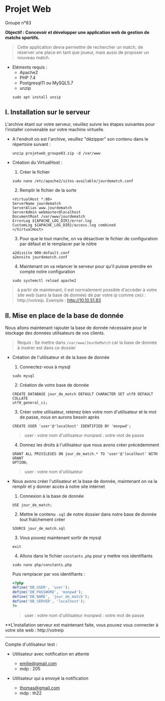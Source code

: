 Projet Web
================
Groupe n°83

**Objectif : Concevoir et développer une application web de gestion de matchs sportifs.**

> Cette application devra permettre de rechercher un match, de réserver une place en tant que joueur, mais aussi de proposer un nouveau match.

- Eléments requis :
	- Apache2
	- PHP 7.4
	- Postgresql11 ou MySQL5.7
	- unzip
	```
	sudo apt install unzip
	```

I. Installation sur le serveur
----------------------------------------------

L'archive étant sur votre serveur, veuillez suivre les étapes suivantes pour l'installer convenable sur votre machine virtuelle.

- A l'endroit où est l'archive, veuillez "dézipper" son contenu dans le répertoire suivant :
	```
	unzip projetweb_groupe83.zip -d /var/www
	```

- Création du VirtualHost :
	1. Créer le fichier 
	```
	sudo nano /etc/apache2/sites-available/jourdematch.conf
	```
	
	2. Remplir le fichier de la sorte
	```
	<VirtualHost *:80>
    ServerName jourdematch
    ServerAlias www.jourdematch 
    ServerAdmin webmaster@localhost
    DocumentRoot /var/www/jourdematch
    ErrorLog ${APACHE_LOG_DIR}/error.log
    CustomLog ${APACHE_LOG_DIR}/access.log combined
	</VirtualHost>
	```
	
	3. Pour que le tout marche, on va désactiver le fichier de configuration par défaut et le remplacer par le nôtre
	```
	a2dissite 000-default.conf
	a2ensite jourdematch.conf
	```
	
	4. Maintenant on va relancer le serveur pour qu'il puisse prendre en compte notre configuration
	```
	sudo systemctl reload apache2
	```

> à partir de maintenant, il est normalement possible d'accéder à votre site web (sans la base de donnée) de par votre ip comme ceci : http://votreip. Exemple : http://10.10.51.83

II. Mise en place de la base de donnée
---------------------------------------------------------------

Nous allons maintenant rajouter la base de donnée nécessaire pour le stockage des données utilisateurs de vos clients.

> Requis : Se mettre dans `/var/www/JourDeMatch` car la base de donnée à insérer est dans ce dossier

- Création de l'utilisateur et de la base de donnée
	1. Connectez-vous à mysql
	```
	sudo mysql
	```

	2. Création de votre base de donnée
	```
	CREATE DATABASE jour_de_match DEFAULT CHARACTER SET utf8 DEFAULT COLLATE
	utf8_general_ci;
	```
	
	3. Créer votre utilisateur, retenez bien votre nom d'utilisateur et le mot de passe, nous en aurons besoin après
	```
	CREATE USER 'user'@'localhost' IDENTIFIED BY 'monpwd';
	```
	>user : votre nom d'utilisateur
	>monpwd : votre mot de passe

	4. Donnez les droits à l'utilisateur que nous avons créer précédemment
	```
	GRANT ALL PRIVILEGES ON jour_de_match.* TO 'user'@'localhost' WITH GRANT
	OPTION;
	```
	>user : votre nom d'utilisateur

- Nous avons créer l'utilisateur et la base de donnée, maintenant on va la remplir et y donner accès à notre site internet

	1. Connexion à la base de donnée
	```
	USE jour_de_match;
	```

	2. Mettre le contenu `.sql` de notre dossier dans notre base de donnée tout fraîchement créer
	```
	SOURCE jour_de_match.sql
	```
	
	3. Vous pouvez maintenant sortir de mysql
	```
	exit
	```

	4. Allons dans le fichier `constants.php` pour y mettre nos identifiants
	```
	sudo nano php/constants.php
	```

	Puis remplacer par vos identifiants :
	```php
	<?php 
	define('DB_USER', 'user');
	define('DB_PASSWORD', 'monpwd');
	define('DB_NAME', 'jour_de_match');
	define('DB_SERVER', 'localhost'); 
	?>
	```
	>user : votre nom d'utilisateur
	>monpwd : votre mot de passe

**L'installation serveur est maintenant faite, vous pouvez vous connecter à votre site web : http://votreip

------------------------

Compte d'utilisateur test : 
- Utilisateur avec notification en attente
	- emilie@gmail.com
	- mdp : 205

- Utilisateur qui a envoyé la notification
	- thomas@gmail.com
	- mdp : th22

